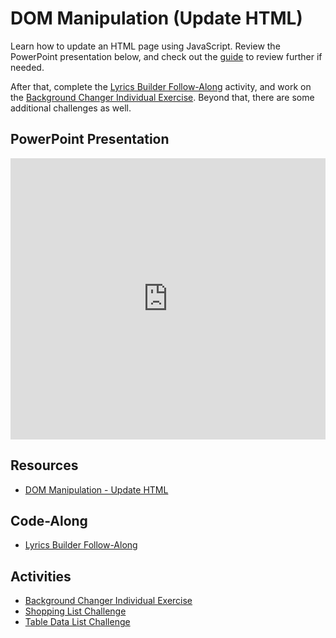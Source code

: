 # DOM Manipulation (Update HTML)
Learn how to update an HTML page using JavaScript. Review the PowerPoint presentation below, and check out the [guide](DomManipulationUpdateHTML.md) to review further if needed.

After that, complete the [Lyrics Builder Follow-Along](LyricsBuilderFollowAlongInstructions.md) activity, and work on the [Background Changer Individual Exercise](BackgroundChangerIndividualInstructions.md). Beyond that, there are some additional challenges as well.

## PowerPoint Presentation
<iframe src='https://view.officeapps.live.com/op/embed.aspx?src=https://hylandtechclub.com/web-102/Week07/DomManipulationContinued.pptx' width='100%' height='450px' frameborder='0'></iframe>

## Resources
- [DOM Manipulation - Update HTML](DomManipulationUpdateHTML.md)

## Code-Along
- [Lyrics Builder Follow-Along](LyricsBuilderFollowAlongInstructions.md)

## Activities
- [Background Changer Individual Exercise](BackgroundChangerIndividualInstructions.md)
- [Shopping List Challenge](Challenges/ShoppingListChallenge.md)
- [Table Data List Challenge](Challenges/TableDataChallenge.md)